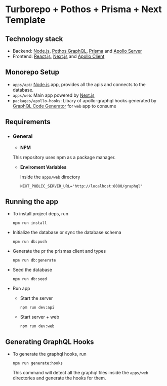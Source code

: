 # Turborepo + Pothos + Prisma + Next Template

## Technology stack

- Backend: [Node.js](https://nodejs.org/en/), [Pothos GraphQL](https://pothos-graphql.dev/), [Prisma](https://www.prisma.io/) and [Apollo Server](https://www.apollographql.com/docs/apollo-server/#:~:text=Apollo%20Server%20is%20an%20open,use%20data%20from%20any%20source.)
- Frontend: [React.js](https://reactjs.org/), [Next.js](https://nextjs.org/) and [Apollo Client](https://www.apollographql.com/docs/react/)

## Monorepo Setup

- `apps/api`: [Node.js](https://nodejs.org/en/) app, provides all the apis and connects to the database.
- `apps/web`: Main app powered by [Next.js](https://nextjs.org)
- `packages/apollo-hooks`: Libary of apollo-graphql hooks generated by [GraphQL Code Generator](https://www.graphql-code-generator.com/) for `web` app to consume

## Requirements

- ### General

  - **NPM**

  This repository uses npm as a package manager.

  - **Enviroment Variables**

    Inside the `apps/web` directory

    ```
    NEXT_PUBLIC_SERVER_URL="http://localhost:8080/graphql"
    ```

## Running the app

- To install project deps, run

  ```
  npm run install
  ```

- Initialize the database or sync the database schema

  ```
  npm run db:push
  ```

- Generate the pr the prismas client and types

  ```
  npm run db:generate
  ```

- Seed the database

  ```
  npm run db:seed
  ```

- Run app

  - Start the server

    ```
    npm run dev:api
    ```

  - Start server + web

    ```
    npm run dev:web
    ```

## Generating GraphQL Hooks

- To generate the graphql hooks, run

  ```
  npm run generate:hooks
  ```

  This command will detect all the graphql files inside the `apps/web` directories and generate the hooks for them.
